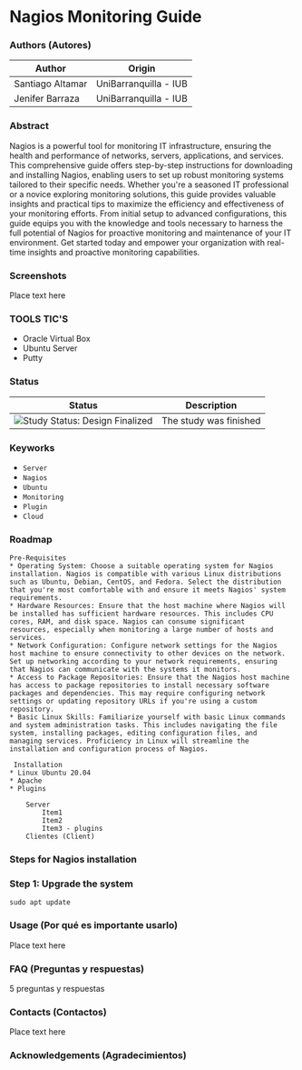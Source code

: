 Nagios Monitoring Guide 
=================

### Authors (Autores)

| Author                | Origin                               |
| --------------------- | ------------------------------------ |
| Santiago Altamar      | UniBarranquilla - IUB                |
| Jenifer Barraza       | UniBarranquilla - IUB                |

### Abstract

Nagios is a powerful tool for monitoring IT infrastructure, ensuring the health and performance of networks, servers, applications, and services. This comprehensive guide offers step-by-step instructions for downloading and installing Nagios, enabling users to set up robust monitoring systems tailored to their specific needs. Whether you're a seasoned IT professional or a novice exploring monitoring solutions, this guide provides valuable insights and practical tips to maximize the efficiency and effectiveness of your monitoring efforts. From initial setup to advanced configurations, this guide equips you with the knowledge and tools necessary to harness the full potential of Nagios for proactive monitoring and maintenance of your IT environment. Get started today and empower your organization with real-time insights and proactive monitoring capabilities.

### Screenshots

Place text here

### TOOLS TIC'S

* Oracle Virtual Box
* Ubuntu Server
* Putty

### Status

| Status            | Description                          |
| ----------------- | ------------------------------------ |
| <img src="https://img.shields.io/badge/Study%20Status-Design%20Finalized-brightgreen.svg" alt="Study Status: Design Finalized"> | The study was finished | 

### Keyworks

- `Server`
- `Nagios`
- `Ubuntu`
- `Monitoring`
- `Plugin`
- `Cloud`

### Roadmap

	Pre-Requisites
	* Operating System: Choose a suitable operating system for Nagios installation. Nagios is compatible with various Linux distributions such as Ubuntu, Debian, CentOS, and Fedora. Select the distribution 	that you're most comfortable with and ensure it meets Nagios' system requirements.
	* Hardware Resources: Ensure that the host machine where Nagios will be installed has sufficient hardware resources. This includes CPU cores, RAM, and disk space. Nagios can consume significant 		resources, especially when monitoring a large number of hosts and services.
	* Network Configuration: Configure network settings for the Nagios host machine to ensure connectivity to other devices on the network. Set up networking according to your network requirements, ensuring 	that Nagios can communicate with the systems it monitors.
	* Access to Package Repositories: Ensure that the Nagios host machine has access to package repositories to install necessary software packages and dependencies. This may require configuring network 		settings or updating repository URLs if you're using a custom repository.
	* Basic Linux Skills: Familiarize yourself with basic Linux commands and system administration tasks. This includes navigating the file system, installing packages, editing configuration files, and 		managing services. Proficiency in Linux will streamline the installation and configuration process of Nagios.

	 Installation
  	* Linux Ubuntu 20.04
  	* Apache
 	* Plugins

		Server
			Item1
			Item2
			Item3 - plugins 
		Clientes (Client)


### Steps for Nagios installation

### Step 1: Upgrade the system
	sudo apt update

### Usage (Por qué es importante usarlo)

Place text here

### FAQ (Preguntas y respuestas)

5 preguntas y respuestas

### Contacts (Contactos)

Place text here

### Acknowledgements (Agradecimientos)



